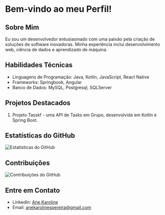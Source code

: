# Bem-vindo ao meu Perfil!

## Sobre Mim
Eu sou um desenvolvedor entusiasmado com uma paixão pela criação de soluções de software inovadoras. Minha experiência inclui desenvolvimento web, ciência de dados e aprendizado de máquina.

## Habilidades Técnicas
- Linguagens de Programação: Java, Kotlin, JavaScript, React Native
- Frameworks: Springbook, Angular
- Banco de Dados: MySQL, Postgresql, SQLServer

## Projetos Destacados
1. Projeto Tasskf - uma API de Tasks em Grupo, desenvolvida em Kotlin e Spring Boot.

## Estatísticas do GitHub
![Estatísticas do GitHub](https://github-readme-stats.vercel.app/api?username=anekaroline&show_icons=true&theme=dark)

## Contribuições
![Contribuições do GitHub](https://github-readme-streak-stats.herokuapp.com/?user=anekaroline&theme=dark)

## Entre em Contato
- LinkedIn: [Ane Karoline](https://www.linkedin.com/in/anekarolines/)
- Email: anekarolinespereira@gmail.com

